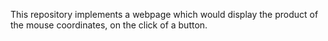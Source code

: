 This repository implements a webpage which would display the product of the mouse coordinates, on the click of a button.

